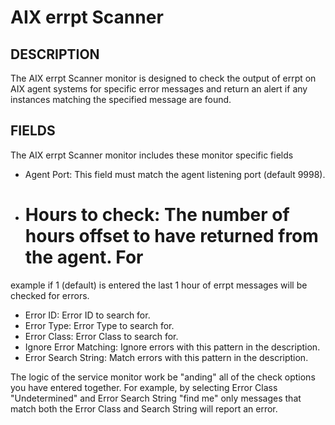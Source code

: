 AIX errpt Scanner
=================

DESCRIPTION
-----------
The AIX errpt Scanner monitor is designed to check the output of errpt on AIX agent 
systems for specific error messages and return an alert if any instances matching
the specified message are found. 

FIELDS
------
The AIX errpt Scanner monitor includes these monitor specific fields

- Agent Port: This field must match the agent listening port (default 9998).
- # Hours to check: The number of hours offset to have returned from the agent. For 
example if 1 (default) is entered the last 1 hour of errpt messages will be checked
for errors.
- Error ID: Error ID to search for.
- Error Type: Error Type to search for.
- Error Class: Error Class to search for.
- Ignore Error Matching: Ignore errors with this pattern in the description.
- Error Search String: Match errors with this pattern in the description.

The logic of the service monitor work be "anding" all of the check options you have
entered together. For example, by selecting Error Class "Undetermined" and Error Search
String "find me" only messages that match both the Error Class and Search String will
report an error.
